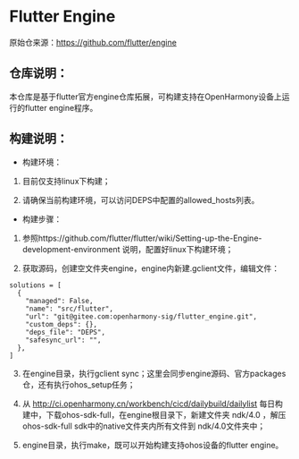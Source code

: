 Flutter Engine
==============

原始仓来源：https://github.com/flutter/engine

## 仓库说明：
本仓库是基于flutter官方engine仓库拓展，可构建支持在OpenHarmony设备上运行的flutter engine程序。

## 构建说明：

* 构建环境：
1. 目前仅支持linux下构建；

2. 请确保当前构建环境，可以访问DEPS中配置的allowed_hosts列表。

* 构建步骤：
1. 参照https://github.com/flutter/flutter/wiki/Setting-up-the-Engine-development-environment 说明，配置好linux下构建环境；

2. 获取源码，创建空文件夹engine，engine内新建.gclient文件，编辑文件：
```
solutions = [
  {
    "managed": False,
    "name": "src/flutter",
    "url": "git@gitee.com:openharmony-sig/flutter_engine.git",
    "custom_deps": {},
    "deps_file": "DEPS",
    "safesync_url": "",
  },
]
```

3. 在engine目录，执行gclient sync；这里会同步engine源码、官方packages仓，还有执行ohos_setup任务；

4. 从 http://ci.openharmony.cn/workbench/cicd/dailybuild/dailylist 每日构建中，下载ohos-sdk-full，在engine根目录下，新建文件夹 ndk/4.0 ，解压ohos-sdk-full sdk中的native文件夹内所有文件到 ndk/4.0文件夹中；

5. engine目录，执行make，既可以开始构建支持ohos设备的flutter engine。

